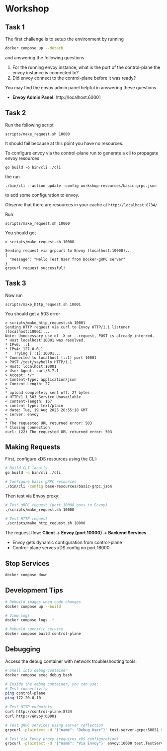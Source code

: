# Workshop

## Task 1

The first challenge is to setup the environment by running 

```bash
docker compose up --detach
```
and answering the following questions

1. For the running envoy instance, what is the port of the control-plane the envoy instance is
connected to?
2. Did envoy connect to the control-plane before it was ready?

You may find the envoy admin panel helpful in answering these questions.
- **Envoy Admin Panel**: http://localhost:60001


## Task 2


Run the following script

```
scripts/make_request.sh 10000
```

It should fail because at this point you have no resources.

To configure envoy via the control-plane run to generate a cli to propagate envoy resources

```
go build -o bin/cli ./cli
```

the run

```
./bin/cli --action update -config workshop-resources/basic-grpc.json
```

to add some configuration to envoy.

Observe that there are resources in your cache at `http://localhost:8734/`

Run

```
scripts/make_request.sh 10000
```

You should get

```
> scripts/make_request.sh 10000

Sending request via grpcurl to Envoy (localhost:10000)...
{
  "message": "Hello Test User from Docker-gRPC server"
}
grpcurl request successful!
```

## Task 3

Now run 

```
scripts/make_http_request.sh 10001
```

You should get a 503 error
```
> scripts/make_http_request.sh 10001
Sending HTTP request via curl to Envoy HTTP/1.1 listener (localhost:10001)...
Note: Unnecessary use of -X or --request, POST is already inferred.
* Host localhost:10001 was resolved.
* IPv6: ::1
* IPv4: 127.0.0.1
*   Trying [::1]:10001...
* Connected to localhost (::1) port 10001
> POST /test/sayhello HTTP/1.1
> Host: localhost:10001
> User-Agent: curl/8.7.1
> Accept: */*
> Content-Type: application/json
> Content-Length: 27
>
* upload completely sent off: 27 bytes
< HTTP/1.1 503 Service Unavailable
< content-length: 167
< content-type: text/plain
< date: Tue, 19 Aug 2025 20:55:18 GMT
< server: envoy
<
* The requested URL returned error: 503
* Closing connection
curl: (22) The requested URL returned error: 503
```

## Making Requests

First, configure xDS resources using the CLI:

```bash
# Build CLI locally
go build -o bin/cli ./cli

# Configure basic gRPC resources
./bin/cli -config base-resources/basic-grpc.json
```

Then test via Envoy proxy:

```bash
# Test gRPC request (port 10000 goes to Envoy)
./scripts/make_request.sh 10000

# Test HTTP request
./scripts/make_http_request.sh 10000
```

The request flow: **Client → Envoy (port 10000) → Backend Services**
- Envoy gets dynamic configuration from control-plane
- Control-plane serves xDS config on port 18000

## Stop Services

```bash
docker compose down
```

## Development Tips

```bash
# Rebuild images when code changes
docker compose up --build

# View logs
docker compose logs -f

# Rebuild specific service
docker compose build control-plane
```

## Debugging

Access the debug container with network troubleshooting tools:

```bash
# Shell into debug container
docker compose exec debug bash

# Inside the debug container, you can use:
# Test connectivity
ping control-plane
ping 172.20.0.10

# Test HTTP endpoints
curl http://control-plane:8734
curl http://envoy:60001

# Test gRPC services using server reflection
grpcurl -plaintext -d '{"name": "Debug User"}' test-server-grpc:50051 test.TestService/SayHello

# Test via Envoy proxy (requires xDS configuration)  
grpcurl -plaintext -d '{"name": "Via Envoy"}' envoy:10000 test.TestService/SayHello
```
